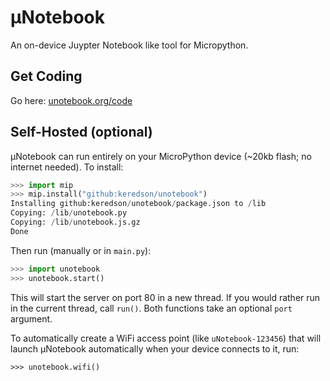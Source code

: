 # µNotebook
An on-device Juypter Notebook like tool for Micropython.

## Get Coding
Go here: [unotebook.org/code](//unotebook.org/code)

## Self-Hosted (optional)
µNotebook can run entirely on your MicroPython device (~20kb flash; no internet needed).  To install:
```python
>>> import mip
>>> mip.install("github:keredson/unotebook")
Installing github:keredson/unotebook/package.json to /lib
Copying: /lib/unotebook.py
Copying: /lib/unotebook.js.gz
Done
```

Then run (manually or in `main.py`):
```python
>>> import unotebook
>>> unotebook.start()
```
This will start the server on port 80 in a new thread.
If you would rather run in the current thread, call `run()`.
Both functions take an optional `port` argument.

To automatically create a WiFi access point (like `uNotebook-123456`) that will launch 
µNotebook automatically when your device connects to it, run:
```
>>> unotebook.wifi()
```
